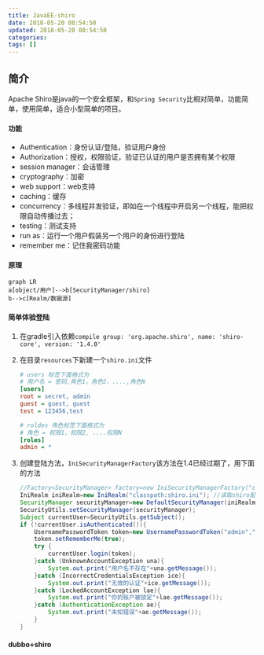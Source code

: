 ```yaml
---
title: JavaEE-shiro
date: 2018-05-20 08:54:50
updated: 2018-05-20 08:54:50
categories: 
tags: []
---
```


## 简介

Apache Shiro是java的一个安全框架，和`Spring Security`比相对简单，功能简单，使用简单，适合小型简单的项目。

#### 功能

* Authentication：身份认证/登陆，验证用户身份
* Authorization：授权，权限验证，验证已认证的用户是否拥有某个权限
* session manager：会话管理
* cryptography：加密
* web support：web支持
* caching：缓存
* concurrency：多线程并发验证，即如在一个线程中开启另一个线程，能把权限自动传播过去；
* testing：测试支持
* run as：运行一个用户假装另一个用户的身份进行登陆
* remember me：记住我密码功能

#### 原理

```mermaid
graph LR
a[object/用户]-->b[SecurityManager/shiro]
b-->c[Realm/数据源]
```

#### 简单体验登陆

1. 在gradle引入依赖`compile group: 'org.apache.shiro', name: 'shiro-core', version: '1.4.0'`

2. 在目录`resources`下新建一个`shiro.ini`文件

   ```ini
   # users 标签下面格式为
   # 用户名 = 密码,角色1，角色2，....,角色N
   [users]
   root = secret, admin
   guest = guest, guest
   test = 123456,test
   
   # roldes 角色标签下面格式为
   # 角色 = 权限1，权限2, ....权限N
   [roles]
   admin = *
   ```

3. 创建登陆方法，`IniSecurityManagerFactory`该方法在1.4已经过期了，用下面的方法

   ```java
   //Factory<SecurityManager> factory=new IniSecurityManagerFactory("classpath:shiro.ini"); //此方法过期
   IniRealm iniRealm=new IniRealm("classpath:shiro.ini"); //读取shiro配置文件
   SecurityManager securityManager=new DefaultSecurityManager(iniRealm);
   SecurityUtils.setSecurityManager(securityManager);
   Subject currentUser=SecurityUtils.getSubject();
   if (!currentUser.isAuthenticated()){
       UsernamePasswordToken token=new UsernamePasswordToken("admin","1");
       token.setRememberMe(true);
       try {
           currentUser.login(token);
       }catch (UnknownAccountException una){
           System.out.print("用户名不存在"+una.getMessage());
       }catch (IncorrectCredentialsException ice){
           System.out.print("无效的认证"+ice.getMessage());
       }catch (LockedAccountException lae){
           System.out.print("你的账户被锁定"+lae.getMessage());
       }catch (AuthenticationException ae){
           System.out.print("未知错误"+ae.getMessage());
       }
   }
   ```

#### dubbo+shiro





